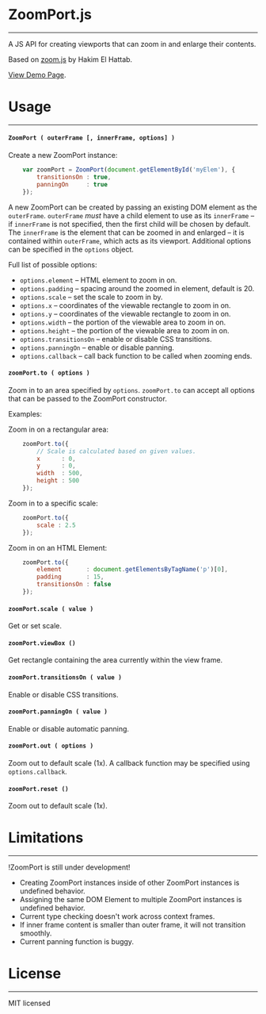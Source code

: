 # ZoomPort.js
- - -


A JS API for creating viewports that can zoom in and enlarge their contents.

Based on [zoom.js](http://lab.hakim.se/zoom-js) by Hakim El Hattab.

[View Demo Page](http://krikienoid.github.io/zoomport.js/demo/zoommap.html).




# Usage
- - -


#### ``ZoomPort ( outerFrame [, innerFrame, options] )``
Create a new ZoomPort instance:

```javascript
    var zoomPort = ZoomPort(document.getElementById('myElem'), {
        transitionsOn : true,
        panningOn     : true
    });
```

A new ZoomPort can be created by passing an existing DOM element as the ``outerFrame``.
``outerFrame`` _must_ have a child element to use as its ``innerFrame`` – if
``innerFrame`` is not specified, then the first child will be chosen by default.
The ``innerFrame`` is the element that can be zoomed in and enlarged –
it is contained within ``outerFrame``, which acts as its viewport.
Additional options can be specified in the ``options`` object.

Full list of possible options:

+ ``options.element`` – HTML element to zoom in on.
+ ``options.padding`` – spacing around the zoomed in element, default is 20.
+ ``options.scale`` – set the scale to zoom in by.
+ ``options.x`` – coordinates of the viewable rectangle to zoom in on.
+ ``options.y`` – coordinates of the viewable rectangle to zoom in on.
+ ``options.width`` – the portion of the viewable area to zoom in on.
+ ``options.height`` – the portion of the viewable area to zoom in on.
+ ``options.transitionsOn`` – enable or disable CSS transitions.
+ ``options.panningOn`` – enable or disable panning.
+ ``options.callback`` – call back function to be called when zooming ends.

#### ``zoomPort.to ( options )``
Zoom in to an area specified by ``options``.
``zoomPort.to`` can accept all options that can be passed to the ZoomPort constructor.

Examples:

Zoom in on a rectangular area:

```javascript
    zoomPort.to({
        // Scale is calculated based on given values.
        x      : 0,
        y      : 0,
        width  : 500,
        height : 500
    });
```

Zoom in to a specific scale:

```javascript
    zoomPort.to({
        scale : 2.5
    });
```

Zoom in on an HTML Element:

```javascript
    zoomPort.to({
        element       : document.getElementsByTagName('p')[0],
        padding       : 15,
        transitionsOn : false
    });
```

#### ``zoomPort.scale ( value )``
Get or set scale.

#### ``zoomPort.viewBox ()``
Get rectangle containing the area currently within the view frame.

#### ``zoomPort.transitionsOn ( value )``
Enable or disable CSS transitions.

#### ``zoomPort.panningOn ( value )``
Enable or disable automatic panning.

#### ``zoomPort.out ( options )``
Zoom out to default scale (1x).
A callback function may be specified using ``options.callback``.

#### ``zoomPort.reset ()``
Zoom out to default scale (1x).




# Limitations
- - -


!ZoomPort is still under development!
+ Creating ZoomPort instances inside of other ZoomPort instances is undefined behavior.
+ Assigning the same DOM Element to multiple ZoomPort instances is undefined behavior.
+ Current type checking doesn't work across context frames.
+ If inner frame content is smaller than outer frame, it will not transition smoothly.
+ Current panning function is buggy.




# License
- - -


MIT licensed
